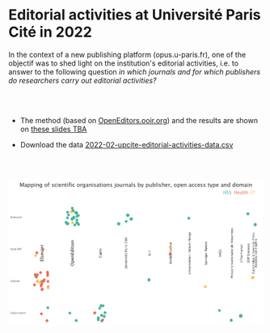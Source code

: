 # Editorial activities at Université Paris Cité in 2022


In the context of a new publishing platform (opus.u-paris.fr), one of the objectif was to shed light on the institution's editorial activities, i.e. to answer to the following question _in which journals and for which publishers do researchers carry out editorial activities?_


<br />
<br />

* The method (based on [OpenEditors.ooir.org](https://openeditors.ooir.org/)) and the results are shown on [these slides TBA]()

* Download the data [2022-02-upcite-editorial-activities-data.csv](./2022-02-upcite-editorial-activities-data.csv)


<br />
<br />


![mapping journals, org. scientific, disciplines and OA model](./produce-img/mapping-learned-societies.png)


